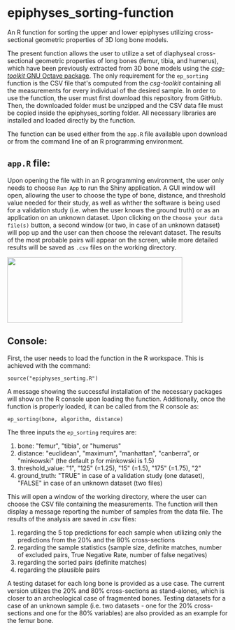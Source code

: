 # epiphyses_sorting-function
An R function for sorting the upper and lower epiphyses utilizing cross-sectional geometric properties of 3D long bone models.

The present function allows the user to utilize a set of diaphyseal cross-sectional geometric properties of long bones (femur, tibia, and humerus), which have been previously extracted from 3D bone models using the [*csg-toolkit* GNU Octave package](https://github.com/pr0m1th3as/long-bone-diaphyseal-CSG-Toolkit/tree/v1.0.1). The only requirement for the `ep_sorting` function is the CSV file that's computed from the *csg-toolkit* containing all the measurements for every individual of the desired sample. In order to use the function, the user must first download this repository from GitHub. Then, the downloaded folder must be unzipped and the CSV data file must be copied inside the epiphyses_sorting folder. All necessary libraries are installed and loaded directly by the function.

The function can be used either from the `app.R` file available upon download or from the command line of an R programming environment. 

## `app.R` file: 
Upon opening the file with in an R programming environment, the user only needs to choose `Run App` to run the Shiny application. A GUI window will open, allowing the user to choose the type of bone, distance, and threshold value needed for their study, as well as whther the software is being used for a validation study (i.e. when the user knows the ground truth) or as an application on an unknown dataset. Upon clicking on the `Choose your data file(s)` button, a second window (or two, in case of an unknown dataset) will pop up and the user can then choose the relevant dataset. The results of the most probable pairs will appear on the screen, while more detailed results will be saved as `.csv` files on the working directory.

<img align="center" width="400" height="150" src="https://github.com/user-attachments/assets/6e28d3d0-ae53-474e-8d11-d4ff54bfd7fa">

## Console:
First, the user needs to load the function in the R workspace. This is achieved with the command:
```
source("epiphyses_sorting.R")
```

A message showing the successful installation of the necessary packages will show on the R console upon loading the function. Additionally, once the function is properly loaded, it can be called from the R console as:
```
ep_sorting(bone, algorithm, distance)
```
The three inputs the `ep_sorting` requires are: 
1. bone: "femur", "tibia", or "humerus"
2. distance: "euclidean", "maximum", "manhattan", "canberra", or "minkowski" (the default p for minkowski is 1.5)
3. threshold_value: "1", "125" (=1.25), "15" (=1.5), "175" (=1.75), "2"
4. ground_truth: "TRUE" in case of a validation study (one dataset), "FALSE" in case of an unknown dataset (two files)

This will open a window of the working directory, where the user can choose the CSV file containing the measurements. The function will then display a message reporting the number of samples from the data file. The results of the analysis are saved in .csv files:
1. regarding the 5 top predictions for each sample when utilizing only the predictions from the 20% and the 80% cross-sections
2. regarding the sample statistics (sample size, definite matches, number of excluded pairs, True Negative Rate, number of false negatives)
3. regarding the sorted pairs (definite matches)
4. regarding the plausible pairs

A testing dataset for each long bone is provided as a use case. The current version utilizes the 20% and 80% cross-sections as stand-alones, which is closer to an archeological case of fragmented bones. Testing datasets for a case of an unknown sample (i.e. two datasets - one for the 20% cross-sections and one for the 80% variables) are also provided as an example for the femur bone.
